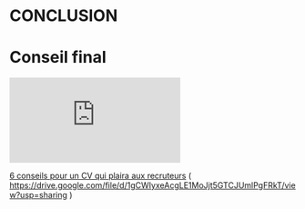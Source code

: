 # CONCLUSION


# Conseil final

<iframe allowfullscreen="true" frameborder="0" src="https://www.youtube.com/embed/1FyN7rSKSSE"></iframe>

[6 conseils pour un CV qui plaira aux recruteurs](https://drive.google.com/file/d/1gCWIyxeAcgLE1MoJjt5GTCJUmlPgFRkT/view?usp=sharing) ( https://drive.google.com/file/d/1gCWIyxeAcgLE1MoJjt5GTCJUmlPgFRkT/view?usp=sharing )
